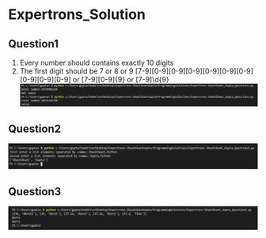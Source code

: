 # Expertrons_Solution
## Question1
1. Every number should contains exactly 10 digits
2. The first digit should be 7 or 8 or 9
[7-9][0-9][0-9][0-9][0-9][0-9][0-9][0-9][0-9][0-9]
 or
[7-9][0-9]{9}
 or
[7-9]\d{9}
![Question1](Question1.png)

## Question2
![Question2](Question2.png)

## Question3
![Question2](Question3.png)
